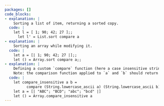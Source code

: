 ```yaml
---
packages: []
code_blocks:
- explanation: |
    Sorting a list of item, returning a sorted copy.
  code: |
    let l = [ 1; 90; 42; 27 ];;
      let l' = List.sort compare a
- explanation: |
    Sorting an array while modifying it.
  code: |
    let a = [| 1; 90; 42; 27 |];;
    let () = Array.sort compare a;;
- explanation: |
    Defining a custom `compare` function (here a case insensitive string comparison) an using it to compare.
    Note: the comparison function applied to `a` and `b` should return 1 if `a` is greater, 0, if equal, -1 if lower than `b`.
  code: |
    let compare_insensitive a b = 
          compare (String.lowercase_ascii a) (String.lowercase_ascii b)
    let a = [| "ABC"; "BCD"; "abc"; "bcd" |]
    let () = Array.compare_insensitive a
---
```


